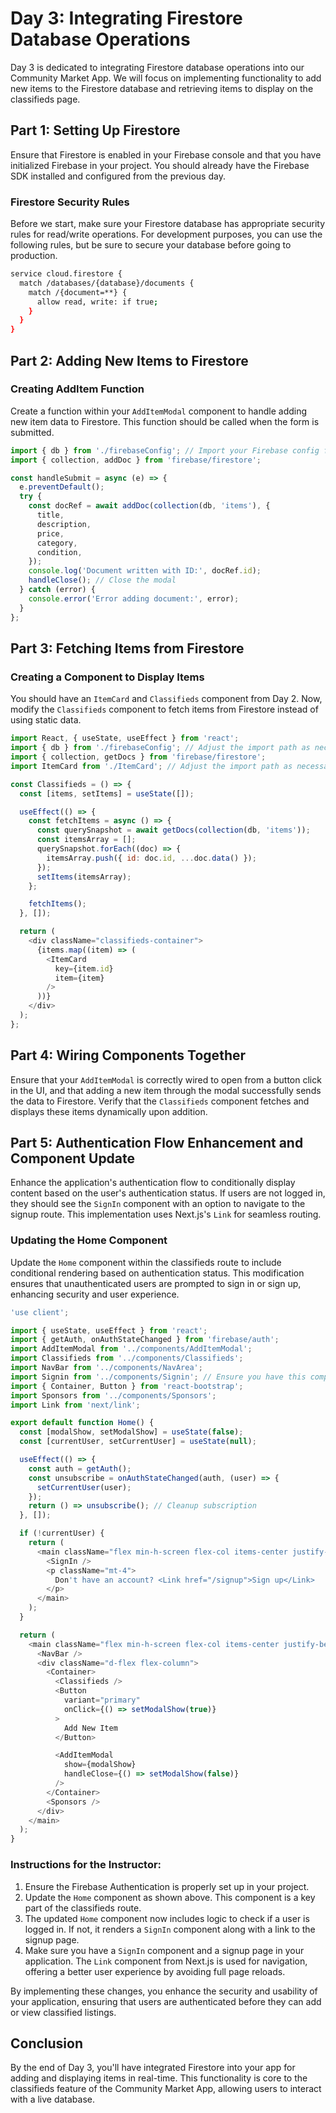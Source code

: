 # Day 3: Integrating Firestore Database Operations

Day 3 is dedicated to integrating Firestore database operations into our Community Market App. We will focus on implementing functionality to add new items to the Firestore database and retrieving items to display on the classifieds page.

## Part 1: Setting Up Firestore

Ensure that Firestore is enabled in your Firebase console and that you have initialized Firebase in your project. You should already have the Firebase SDK installed and configured from the previous day.

### Firestore Security Rules

Before we start, make sure your Firestore database has appropriate security rules for read/write operations. For development purposes, you can use the following rules, but be sure to secure your database before going to production.

```bash
service cloud.firestore {
  match /databases/{database}/documents {
    match /{document=**} {
      allow read, write: if true;
    }
  }
}
```

## Part 2: Adding New Items to Firestore

### Creating AddItem Function

Create a function within your `AddItemModal` component to handle adding new item data to Firestore. This function should be called when the form is submitted.

```javascript
import { db } from './firebaseConfig'; // Import your Firebase config file
import { collection, addDoc } from 'firebase/firestore';

const handleSubmit = async (e) => {
  e.preventDefault();
  try {
    const docRef = await addDoc(collection(db, 'items'), {
      title,
      description,
      price,
      category,
      condition,
    });
    console.log('Document written with ID:', docRef.id);
    handleClose(); // Close the modal
  } catch (error) {
    console.error('Error adding document:', error);
  }
};
```

## Part 3: Fetching Items from Firestore

### Creating a Component to Display Items

You should have an `ItemCard` and `Classifieds` component from Day 2. Now, modify the `Classifieds` component to fetch items from Firestore instead of using static data.

```javascript
import React, { useState, useEffect } from 'react';
import { db } from './firebaseConfig'; // Adjust the import path as necessary
import { collection, getDocs } from 'firebase/firestore';
import ItemCard from './ItemCard'; // Adjust the import path as necessary

const Classifieds = () => {
  const [items, setItems] = useState([]);

  useEffect(() => {
    const fetchItems = async () => {
      const querySnapshot = await getDocs(collection(db, 'items'));
      const itemsArray = [];
      querySnapshot.forEach((doc) => {
        itemsArray.push({ id: doc.id, ...doc.data() });
      });
      setItems(itemsArray);
    };

    fetchItems();
  }, []);

  return (
    <div className="classifieds-container">
      {items.map((item) => (
        <ItemCard
          key={item.id}
          item={item}
        />
      ))}
    </div>
  );
};
```

## Part 4: Wiring Components Together

Ensure that your `AddItemModal` is correctly wired to open from a button click in the UI, and that adding a new item through the modal successfully sends the data to Firestore. Verify that the `Classifieds` component fetches and displays these items dynamically upon addition.

## Part 5: Authentication Flow Enhancement and Component Update

Enhance the application's authentication flow to conditionally display content based on the user's authentication status. If users are not logged in, they should see the `SignIn` component with an option to navigate to the signup route. This implementation uses Next.js's `Link` for seamless routing.

### Updating the Home Component

Update the `Home` component within the classifieds route to include conditional rendering based on authentication status. This modification ensures that unauthenticated users are prompted to sign in or sign up, enhancing security and user experience.

```javascript
'use client';

import { useState, useEffect } from 'react';
import { getAuth, onAuthStateChanged } from 'firebase/auth';
import AddItemModal from '../components/AddItemModal';
import Classifieds from '../components/Classifieds';
import NavBar from '../components/NavArea';
import Signin from '../components/Signin'; // Ensure you have this component
import { Container, Button } from 'react-bootstrap';
import Sponsors from '../components/Sponsors';
import Link from 'next/link';

export default function Home() {
  const [modalShow, setModalShow] = useState(false);
  const [currentUser, setCurrentUser] = useState(null);

  useEffect(() => {
    const auth = getAuth();
    const unsubscribe = onAuthStateChanged(auth, (user) => {
      setCurrentUser(user);
    });
    return () => unsubscribe(); // Cleanup subscription
  }, []);

  if (!currentUser) {
    return (
      <main className="flex min-h-screen flex-col items-center justify-center p-24">
        <SignIn />
        <p className="mt-4">
          Don't have an account? <Link href="/signup">Sign up</Link>
        </p>
      </main>
    );
  }

  return (
    <main className="flex min-h-screen flex-col items-center justify-between p-24">
      <NavBar />
      <div className="d-flex flex-column">
        <Container>
          <Classifieds />
          <Button
            variant="primary"
            onClick={() => setModalShow(true)}
          >
            Add New Item
          </Button>

          <AddItemModal
            show={modalShow}
            handleClose={() => setModalShow(false)}
          />
        </Container>
        <Sponsors />
      </div>
    </main>
  );
}
```

### Instructions for the Instructor:

1. Ensure the Firebase Authentication is properly set up in your project.
2. Update the `Home` component as shown above. This component is a key part of the classifieds route.
3. The updated `Home` component now includes logic to check if a user is logged in. If not, it renders a `SignIn` component along with a link to the signup page.
4. Make sure you have a `SignIn` component and a signup page in your application. The `Link` component from Next.js is used for navigation, offering a better user experience by avoiding full page reloads.

By implementing these changes, you enhance the security and usability of your application, ensuring that users are authenticated before they can add or view classified listings.

## Conclusion

By the end of Day 3, you'll have integrated Firestore into your app for adding and displaying items in real-time. This functionality is core to the classifieds feature of the Community Market App, allowing users to interact with a live database.
